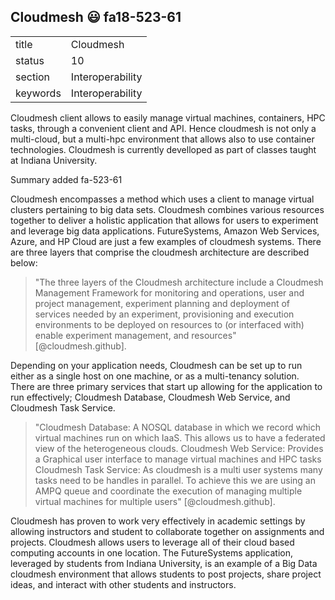 ## Cloudmesh :smiley: fa18-523-61


|          |                  |
| -------- | ---------------- |
| title    | Cloudmesh        | 
| status   | 10               |
| section  | Interoperability |
| keywords | Interoperability |



Cloudmesh client allows to easily manage virtual machines, containers,
HPC tasks, through a convenient client and API. Hence cloudmesh is not
only a multi-cloud, but a multi-hpc environment that allows also to
use container technologies. Cloudmesh is currently develloped as part
of classes taught at Indiana University.

Summary added fa-523-61

Cloudmesh encompasses a method which uses a client to manage virtual clusters pertaining to big data sets. 
Cloudmesh combines various resources together to deliver a holistic application that allows for users to 
experiment and leverage big data applications. FutureSystems, Amazon Web Services, Azure, and HP Cloud are 
just a few examples of cloudmesh systems. 
There are three layers that comprise the cloudmesh architecture are described below:

> "The three layers of the Cloudmesh architecture include a Cloudmesh Management Framework for 
> monitoring and operations, user and project management, experiment planning and deployment 
> of services needed by an experiment, provisioning and execution environments to   be deployed on 
> resources to (or interfaced with) enable experiment management, and resources" [@cloudmesh.github].

Depending on your application needs, Cloudmesh can be set up to run either as a single host on one machine, 
or as a multi-tenancy solution.  There are three primary services that start up allowing for the application to run effectively; Cloudmesh Database, Cloudmesh Web Service, and Cloudmesh Task Service. 

> "Cloudmesh Database: A NOSQL database in which we record which virtual machines run on which IaaS. 
> This allows us to have a federated   view of the heterogeneous clouds. Cloudmesh Web Service: 
> Provides a Graphical user interface to manage virtual machines and HPC tasks
>  Cloudmesh Task Service: As cloudmesh is a multi user systems many tasks need to be handles in parallel. 
> To achieve this we are using an AMPQ queue and coordinate the execution of managing multiple virtual 
> machines for multiple users" [@cloudmesh.github].

Cloudmesh has proven to work very effectively in academic settings by allowing instructors and student 
to collaborate together on assignments and projects. Cloudmesh allows users to leverage all of their 
cloud based computing accounts in one location. The FutureSystems application, leveraged by students 
from Indiana University, is an example of a Big Data cloudmesh environment that allows students to post 
projects, share project ideas, and interact with other students and instructors.  
